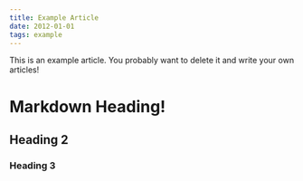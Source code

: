 ```yaml
---
title: Example Article
date: 2012-01-01
tags: example
---
```


This is an example article. You probably want to delete it and write your own articles!

# Markdown Heading!

## Heading 2

### Heading 3
